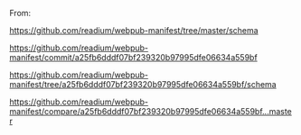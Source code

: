 From:

https://github.com/readium/webpub-manifest/tree/master/schema

https://github.com/readium/webpub-manifest/commit/a25fb6dddf07bf239320b97995dfe06634a559bf

https://github.com/readium/webpub-manifest/tree/a25fb6dddf07bf239320b97995dfe06634a559bf/schema

https://github.com/readium/webpub-manifest/compare/a25fb6dddf07bf239320b97995dfe06634a559bf...master
